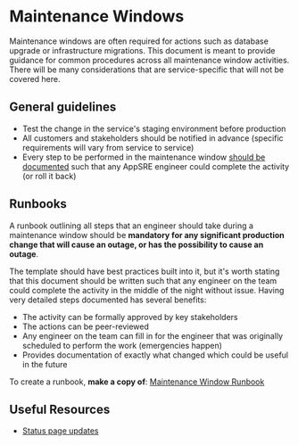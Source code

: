 # Maintenance Windows

Maintenance windows are often required for actions such as database upgrade or infrastructure migrations. This document is meant to provide guidance for common procedures across all maintenance window activities. There will be many considerations that are service-specific that will not be covered here.

## General guidelines

* Test the change in the service's staging environment before production
* All customers and stakeholders should be notified in advance (specific requirements will vary from service to service)
* Every step to be performed in the maintenance window [should be documented](#runbooks) such that any AppSRE engineer could complete the activity (or roll it back)

## Runbooks

A runbook outlining all steps that an engineer should take during a maintenance window should be **mandatory for any significant production change that will cause an outage, or has the possibility to cause an outage**.

The template should have best practices built into it, but it's worth stating that this document should be written such that any engineer on the team could complete the activity in the middle of the night without issue. Having very detailed steps documented has several benefits:

* The activity can be formally approved by key stakeholders
* The actions can be peer-reviewed
* Any engineer on the team can fill in for the engineer that was originally scheduled to perform the work (emergencies happen)
* Provides documentation of exactly what changed which could be useful in the future

To create a runbook, **make a copy of**: [Maintenance Window Runbook](https://docs.google.com/document/d/1BpJXvU40qvvRV4k6hCQCQWPtCtEtLGQVt0wEyFnx-Ks/edit)

## Useful Resources

* [Status page updates](/docs/app-sre/statuspage.md)

